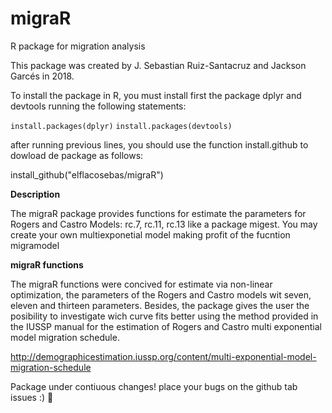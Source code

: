 # migraR
R package for migration analysis


This package was created by J. Sebastian Ruiz-Santacruz and Jackson Garcés in 2018.

To install the package in R, you must install first the package dplyr and devtools running the following statements:

`install.packages(dplyr)`
`install.packages(devtools)`

after running previous lines, you should use the function install.github to dowload de package as follows:

install_github("elflacosebas/migraR")

**Description**

The migraR package provides functions for estimate the parameters for Rogers and Castro Models: 
rc.7, rc.11, rc.13 like a package migest. You may create your own multiexponetial model making 
profit of the fucntion migramodel

**migraR functions**

The migraR functions were concived for estimate via non-linear optimization, the parameters of 
the Rogers and Castro models wit seven, eleven and thirteen parameters. Besides, the package 
gives the user the posibility to investigate wich curve fits better using the method provided 
in the IUSSP manual for the estimation of Rogers and Castro multi exponential model migration 
schedule. 

http://demographicestimation.iussp.org/content/multi-exponential-model-migration-schedule


Package under contiuous changes! place your bugs on the github tab issues :) :rocket:
